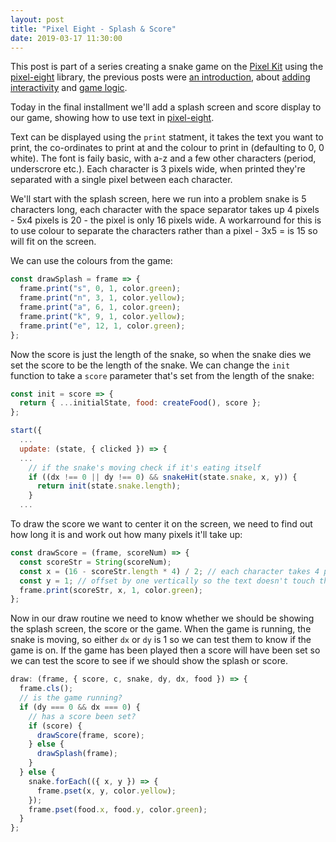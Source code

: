 ```yaml
---
layout: post
title: "Pixel Eight - Splash & Score"
date: 2019-03-17 11:30:00
---
```


This post is part of a series creating a snake game on the [Pixel Kit][pixel-kit] using the [pixel-eight] library, the previous posts were [an introduction][pixel-eight-1], about [adding interactivity][pixel-eight-2] and [game logic][pixel-eight-3].

Today in the final installment we'll add a splash screen and score display to our game, showing how to use text in [pixel-eight].

Text can be displayed using the `print` statment, it takes the text you want to print, the co-ordinates to print at and the colour to print in (defaulting to 0, 0 white). The font is faily basic, with a-z and a few other characters (period, underscrore etc.). Each character is 3 pixels wide, when printed they're separated with a single pixel between each character.

We'll start with the splash screen, here we run into a problem snake is 5 characters long, each character with the space separator takes up 4 pixels - 5x4 pixels is 20 - the pixel is only 16 pixels wide. A workarround for this is to use colour to separate the characters rather than a pixel - 3x5 = is 15 so will fit on the screen.

We can use the colours from the game:

```js
const drawSplash = frame => {
  frame.print("s", 0, 1, color.green);
  frame.print("n", 3, 1, color.yellow);
  frame.print("a", 6, 1, color.green);
  frame.print("k", 9, 1, color.yellow);
  frame.print("e", 12, 1, color.green);
};
```

Now the score is just the length of the snake, so when the snake dies we set the score to be the length of the snake. We can change the `init` function to take a `score` parameter that's set from the length of the snake:

```js
const init = score => {
  return { ...initialState, food: createFood(), score };
};

start({
  ...
  update: (state, { clicked }) => {
  ...
    // if the snake's moving check if it's eating itself
    if ((dx !== 0 || dy !== 0) && snakeHit(state.snake, x, y)) {
      return init(state.snake.length);
    }
  ...

```

To draw the score we want to center it on the screen, we need to find out how long it is and work out how many pixels it'll take up:

```js
const drawScore = (frame, scoreNum) => {
  const scoreStr = String(scoreNum);
  const x = (16 - scoreStr.length * 4) / 2; // each character takes 4 pixels
  const y = 1; // offset by one vertically so the text doesn't touch the top
  frame.print(scoreStr, x, 1, color.green);
};
```

Now in our draw routine we need to know whether we should be showing the splash screen, the score or the game. When the game is running, the snake is moving, so either `dx` or `dy` is 1 so we can test them to know if the game is on. If the game has been played then a score will have been set so we can test the score to see if we should show the splash or score.

```js
draw: (frame, { score, c, snake, dy, dx, food }) => {
  frame.cls();
  // is the game running?
  if (dy === 0 && dx === 0) {
    // has a score been set?
    if (score) {
      drawScore(frame, score);
    } else {
      drawSplash(frame);
    }
  } else {
    snake.forEach(({ x, y }) => {
      frame.pset(x, y, color.yellow);
    });
    frame.pset(food.x, food.y, color.green);
  }
};
```

[pixel-eight-1]: /2019/01/24/pixel-eight
[pixel-eight-2]: /2019/01/25/pixel-eight-2
[pixel-eight-3]: /2019/01/28/pixel-eight-3
[pixel-eight]: https://github.com/thaggie/pixel-eight
[pixel-kit]: https://kano.me/store/us/products/pixel-kit
